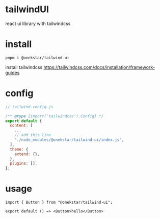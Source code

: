 # tailwindUI

react ui library with tailwindcss

# install

```shell
pnpm i @onekstar/tailwind-ui
```
install tailwindcss
https://tailwindcss.com/docs/installation/framework-guides

# config
```js
// tailwind.config.js

/** @type {import('tailwindcss').Config} */
export default {
  content: [
    ...
    // add this line
    "./node_modules/@onekstar/tailwind-ui/index.js",
  ],
  theme: {
    extend: {},
  },
  plugins: [],
};
```

# usage

```tsx
import { Button } from "@onekstar/tailwind-ui";

export default () => <Button>hello</Button>
```